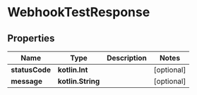 
# WebhookTestResponse

## Properties
Name | Type | Description | Notes
------------ | ------------- | ------------- | -------------
**statusCode** | **kotlin.Int** |  |  [optional]
**message** | **kotlin.String** |  |  [optional]



